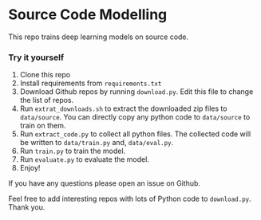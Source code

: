 # Source Code Modelling

This repo trains deep learning models on source code.

### Try it yourself

1. Clone this repo
2. Install requirements from `requirements.txt`
3. Download Github repos by running `download.py`. Edit this file to change the list of repos.
4. Run `extrat_downloads.sh` to extract the downloaded zip files to `data/source`.
 You can directly copy any python code to `data/source` to train on them.
5. Run `extract_code.py` to collect all python files.
 The collected code will be written to `data/train.py` and, `data/eval.py`.
6. Run `train.py` to train the model.
7. Run `evaluate.py` to evaluate the model.
8. Enjoy!

If you have any questions please open an issue on Github.

Feel free to add interesting repos with lots of Python code to `download.py`.
 Thank you.